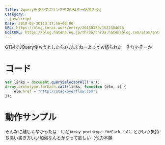 ```yaml
---
Title: Jqueryを使わずにリンク先のURLを一括置き換え
Category:
- javascript
Date: 2018-03-30T13:37:56+09:00
URL: https://blog.turai.work/entry/20180330/1522384676
EditURL: https://blog.hatena.ne.jp/thr3a/thr3a.hatenablog.com/atom/entry/17391345971630728031
---
```


GTMでJQuery使おうとしたら`$`なんてねーよっｔｗ怒られた　そりゃそーか

# コード

```javascript
var links = document.querySelectorAll('a');
Array.prototype.forEach.call(links, function (elm, i) {
    elm.href = "http://stackoverflow.com";
});
```

# 動作サンプル

<script async src="//jsfiddle.net/kqw7h1nq/embed/"></script>

そんなに難しくなかったは　けど`Array.prototype.forEach.call `とかいう気持ち悪い書き方いい加減なんとかなって欲しい（他力本願
